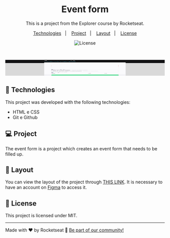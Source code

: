 <h1 align="center"> Event form </h1>

<p align="center">
This is a project from the Explorer course by Rocketseat.
</p>

<p align="center">
  <a href="#-technologies">Technologies</a>&nbsp;&nbsp;&nbsp;|&nbsp;&nbsp;&nbsp;
  <a href="#-project">Project</a>&nbsp;&nbsp;&nbsp;|&nbsp;&nbsp;&nbsp;
  <a href="#-layout">Layout</a>&nbsp;&nbsp;&nbsp;|&nbsp;&nbsp;&nbsp;
  <a href="#memo-license">License</a>
</p>

<p align="center">
  <img alt="License" src="https://img.shields.io/static/v1?label=license&message=MIT&color=49AA26&labelColor=000000">
</p>

<br>

<p align="center">
  <img alt="event form" src="./assets/readme-img.png" width="100%" height="50px">
</p>

## 🚀 Technologies

This project was developed with the following technologies:

- HTML e CSS
- Git e Github

## 💻 Project

The event form is a project which creates an event form that needs to be filled up.

## 🔖 Layout

You can view the layout of the project through [THIS LINK](https://www.figma.com/file/Up0b7csHk6F1Vn4a7XkxJD/Explorer-Stage-03-Projeto-01-(Copy)?node-id=1%3A28&t=KwLscGtujRxOFVI8-0). It is necessary to have an account on [Figma](https://figma.com) to access it.

## :memo: License

This project is licensed under MIT.

---

Made with ♥ by Rocketseat :wave: [Be part of our community!](https://discord.gg/rocketseat)